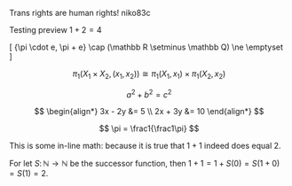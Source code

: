 <script type="text/x-mathjax-config">
  MathJax.Hub.Config({
    tex2jax: {
      inlineMath: [ ['$','$'] ],
      displayMath: [ ['\\[','\\]'] ],
      processEscapes: true
    }
  });
</script>

<script id="MathJax-script" async
  src="https://cdn.jsdelivr.net/npm/mathjax@3/es5/tex-chtml.js">
</script>

<link rel="shortcut icon" type="image/x-icon" href="/favicon.ico">

Trans rights are human rights! niko83c

Testing preview $1 + 2 = 4$

\[
  \{\pi \cdot e, \pi + e\} \cap (\mathbb R \setminus \mathbb Q) \ne \emptyset  
\]


$$
\pi_1(X_1 \times X_2, (x_1,x_2)) \cong \pi_1(X_1,x_1) \times \pi_1(X_2,x_2)
$$

$$
a^2 + b^2 = c^2
$$

$$
\begin{align*}
3x - 2y &= 5 \\
2x + 3y &= 10
\end{align*}
$$

$$
\pi = \frac1{\frac1\pi}
$$

This is some in-line math: because it is true that $1 + 1$ indeed does equal $2$.

For let $S \colon \mathbb N \to \mathbb N$ be the successor function, then $1 + 1 = 1 + S(0) = S(1 + 0) = S(1) = 2$.
